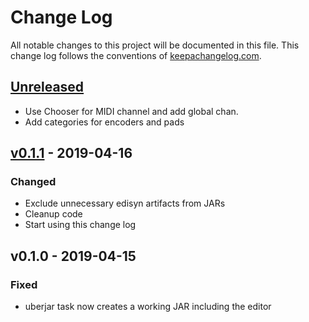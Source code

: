 # Change Log
All notable changes to this project will be documented in this file. This change log follows the conventions of [keepachangelog.com](http://keepachangelog.com/).

## [Unreleased]
- Use Chooser for MIDI channel and add global chan.
- Add categories for encoders and pads

## [v0.1.1] - 2019-04-16
### Changed
- Exclude unnecessary edisyn artifacts from JARs
- Cleanup code
- Start using this change log

## v0.1.0 - 2019-04-15
### Fixed
- uberjar task now creates a working JAR including the editor

[Unreleased]: https://github.com/danielappelt/edisyn-beatstep/compare/v0.1.1...HEAD
[v0.1.1]: https://github.com/danielappelt/edisyn-beatstep/compare/v0.1.0...v0.1.1
